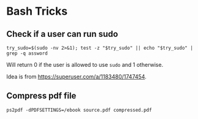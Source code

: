 # Bash Tricks

## Check if a user can run sudo

```
try_sudo=$(sudo -nv 2>&1); test -z "$try_sudo" || echo "$try_sudo" | grep -q assword
```

Will return 0 if the user is allowed to use `sudo` and 1 otherwise.

Idea is from <https://superuser.com/a/1183480/1747454>.

## Compress pdf file

```
ps2pdf -dPDFSETTINGS=/ebook source.pdf compressed.pdf
```

